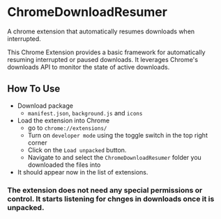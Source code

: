 # ChromeDownloadResumer
A chrome extension that automatically resumes downloads when interrupted.

This Chrome Extension provides a basic framework for automatically resuming interrupted or paused downloads. It leverages Chrome's downloads API to monitor the state of active downloads.

## How To Use
- Download package 
    - `manifest.json`, `background.js` and `icons`
- Load the extension into Chrome 
    - go to `chrome://extensions/`
    - Turn on `developer mode` using the toggle switch in the top right corner
    - Click on the `Load unpacked` button.
    - Navigate to and select the `ChromeDownloadResumer` folder you downloaded the files into
- It should appear now in the list of extensions.

### The extension does not need any special permissions or control. It starts listening for chnges in downloads once it is unpacked.
